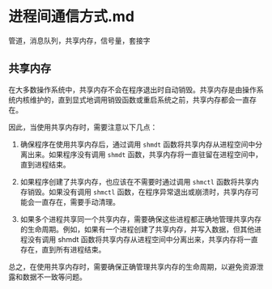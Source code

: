 # 进程间通信方式.md

管道，消息队列，共享内存，信号量，套接字

## 共享内存
在大多数操作系统中，共享内存不会在程序退出时自动销毁。共享内存是由操作系统内核维护的，直到显式地调用销毁函数或重启系统之前，共享内存都会一直存在。

因此，当使用共享内存时，需要注意以下几点：

1. 确保程序在使用共享内存后，通过调用 `shmdt` 函数将共享内存从进程空间中分离出来。如果程序没有调用 `shmdt` 函数，共享内存将一直驻留在进程空间中，直到进程结束。

2. 如果程序创建了共享内存，也应该在不需要时通过调用 `shmctl` 函数将共享内存销毁。如果没有调用 `shmctl` 函数，在程序异常退出或崩溃时，共享内存可能会一直存在，需要手动清理。

3. 如果多个进程共享同一个共享内存，需要确保这些进程都正确地管理共享内存的生命周期。例如，如果有一个进程创建了共享内存，并写入数据，但其他进程没有调用 shmdt 函数将共享内存从进程空间中分离出来，共享内存将一直存在，直到所有进程结束。

总之，在使用共享内存时，需要确保正确管理共享内存的生命周期，以避免资源泄露和数据不一致等问题。

